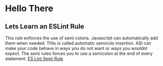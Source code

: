 # Hello There
## Lets Learn an ESLint Rule

This rule enforces the use of semi colons. Javascript can automatically add them when needed. THis is called automatic semicolo insertion. ASI can make your code behave in ways you do not want or ways you wouldnt expect. The semi rules forces you to use a semicolon at the end of every statement.
[ES Lint Semi Rule](https://eslint.org/docs/latest/rules/semi)